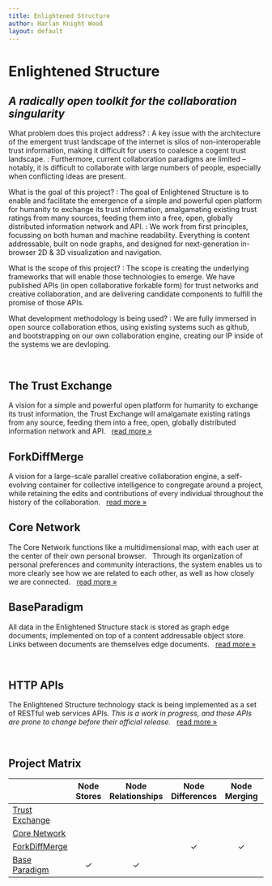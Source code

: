 ```yaml
---
title: Enlightened Structure
author: Harlan Knight Wood
layout: default
---
```


Enlightened Structure
=====================

_A radically open toolkit for the collaboration singularity_
------------------------------------------------------------

What problem does this project address?
  : A key issue with the architecture of the emergent trust landscape of the internet is silos of non-interoperable trust information, making it difficult for users to coalesce a cogent trust landscape.
  : Furthermore, current collaboration paradigms are limited – notably, it is difficult to collaborate with large numbers of people, especially when conflicting ideas are present.

What is the goal of this project?
  : The goal of Enlightened Structure is to enable and facilitate the emergence of a simple and powerful open platform for humanity to exchange its trust information, amalgamating existing trust ratings from many sources, feeding them into a free, open, globally distributed information network and API.
  : We work from first principles, focussing on both human and machine readability. Everything is content addressable, built on node graphs, and designed for next-generation in-browser 2D & 3D visualization and navigation.

What is the scope of this project?
  : The scope is creating the underlying frameworks that will enable those technologies to emerge. We have published APIs (in open collaborative forkable form) for trust networks and creative collaboration, and are delivering candidate components to fulfill the promise of those APIs.

What development methodology is being used?
  : We are fully immersed in open source collaboration ethos, using existing systems such as github, and bootstrapping on our own collaboration engine, creating our IP inside of the systems we are devloping.

<div class="hr-ellipsis">&nbsp;</div>

The Trust Exchange
------------------

A vision for a simple and powerful open platform for humanity to exchange its trust information, the
Trust Exchange will amalgamate existing ratings from any source, feeding them into a free, open,
globally distributed information network and API. &nbsp; [read more &raquo;](/Trust_Exchange)

ForkDiffMerge
-------------

A vision for a large-scale parallel creative collaboration engine, a self-evolving container for
collective intelligence to congregate around a project, while retaining the edits and contributions
of every individual throughout the history of the collaboration. &nbsp; [read more
&raquo;](/ForkDiffMerge)

Core Network
------------

The Core Network functions like a multidimensional map, 
with each user at the center of their own personal browser.  
Through its organization of personal preferences and community interactions, 
the system enables us to more clearly see how we are related to each other, 
as well as how closely we are connected. &nbsp; [read more
&raquo;](/Core_Network)

BaseParadigm
------------

All data in the Enlightened Structure stack is stored as graph edge documents, implemented on top
of a content addressable object store. Links between documents are themselves edge documents.
&nbsp; [read more &raquo;](/BaseParadigm)


<div class="hr-ellipsis">&nbsp;</div>

HTTP APIs
---------

The Enlightened Structure technology stack is being implemented as a set of RESTful web services
APIs. *This is a work in progress, and these APIs are prone to change before their official
release.* &nbsp; [read more &raquo;](/API)

<div class="hr-ellipsis">&nbsp;</div>

Project Matrix
--------------

|                          | Node Stores                 | Node Relationships        | Node Differences      | Node Merging                | Node Visualization       | Node Navigation    | Trust Ratings               |
|:-------------------------|:---------------------------:|:-------------------------:|:---------------------:|:---------------------------:|:------------------------:|:------------------:|:---------------------------:|
| [Trust Exchange][]       |                             |                           |                       |                             |                          |                    | &#x2713;                    |
| [Core Network][]         |                             |                           |                       |                             | &#x2713;                 | &#x2713;           |                             |
| [ForkDiffMerge][]        |                             |                           |  &#x2713;             |  &#x2713;                   |                          |                    |                             |
| [Base Paradigm][]        |  &#x2713;                   |  &#x2713;                 |                       |                             |                          |                    |                             |

[Trust Exchange]: ../Trust_Exchange
[Core Network]: ../Core_Network
[Spaciousness]: http://spaciousness.org/
[ForkDiffMerge]: ../ForkDiffMerge
[MPARCS]: ../Massively_Parallel_Academic_Research_Collaboration_System
[Base Paradigm]: http://baseparadigm.org/
[Core Network]: /Core_Network
[fork this site]: https://github.com/onesunone/Enlightened_Structure
